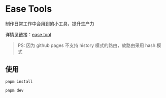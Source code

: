 # Ease Tools

制作日常工作中会用到的小工具，提升生产力

详情见链接：[ease tool](https://cyf-super.github.io/ease-tools)

> PS: 因为 github pages 不支持 history 模式的路由，故路由采用 hash 模式

## 使用

```
pnpm install

pnpm dev
```
